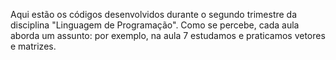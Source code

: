 Aqui estão os códigos desenvolvidos durante o segundo trimestre da disciplina "Linguagem de Programação". 
Como se percebe, cada aula aborda um assunto: por exemplo, na aula 7 estudamos e praticamos vetores e matrizes.
